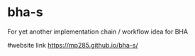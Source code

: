 # bha-s
For yet another implementation chain / workflow idea for BHA

#website link
https://mp285.github.io/bha-s/